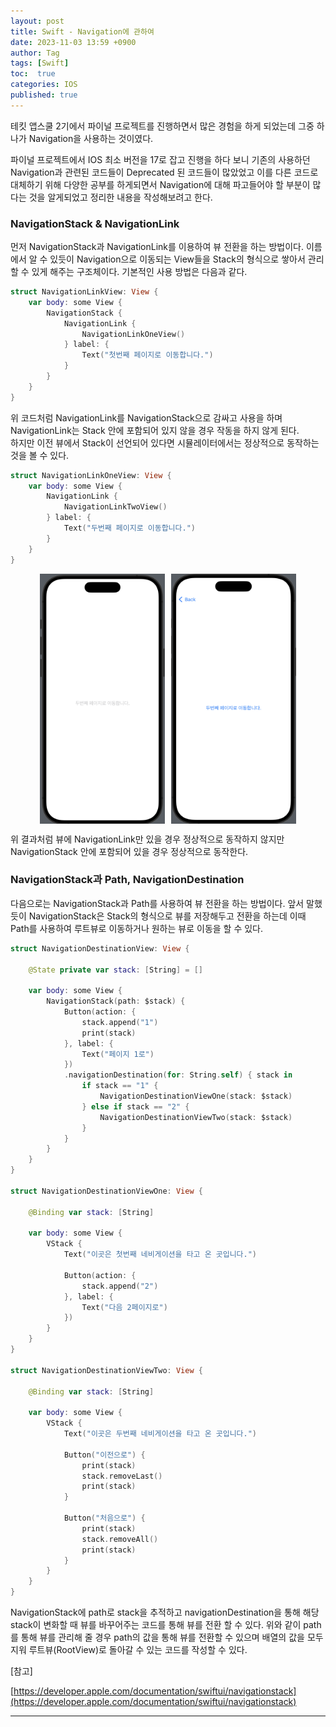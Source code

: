 ```yaml
---
layout: post
title: Swift - Navigation에 관하여
date: 2023-11-03 13:59 +0900
author: Tag
tags: [Swift]
toc:  true
categories: IOS
published: true
---
```

테킷 앱스쿨 2기에서 파이널 프로젝트를 진행하면서 많은 경험을 하게 되었는데 그중 하나가 Navigation을 사용하는 것이였다.

파이널 프로젝트에서 IOS 최소 버전을 17로 잡고 진행을 하다 보니 기존의 사용하던 Navigation과 관련된 코드들이 Deprecated 된 코드들이 많았었고 이를 다른 코드로 대체하기 위해 다양한 공부를 하게되면서 Navigation에 대해 파고들어야 할 부분이 많다는 것을 알게되었고 정리한 내용을 작성해보려고 한다.

### NavigationStack & NavigationLink

먼저 NavigationStack과 NavigationLink를 이용하여 뷰 전환을 하는 방법이다. 이름에서 알 수 있듯이 Navigation으로 이동되는 View들을 Stack의 형식으로 쌓아서 관리할 수 있게 해주는 구조체이다. 기본적인 사용 방법은 다음과 같다.

```swift
struct NavigationLinkView: View {    
    var body: some View {
        NavigationStack {
            NavigationLink {
                NavigationLinkOneView()
            } label: {
                Text("첫번째 페이지로 이동합니다.")
            }
        }
    }
}
```

위 코드처럼 NavigationLink를 NavigationStack으로 감싸고 사용을 하며 NavigationLink는 Stack 안에 포함되어 있지 않을 경우 작동을 하지 않게 된다. <br>
하지만 이전 뷰에서 Stack이 선언되어 있다면 시뮬레이터에서는 정상적으로 동작하는 것을 볼 수 있다.

```swift
struct NavigationLinkOneView: View {
    var body: some View {
        NavigationLink {
            NavigationLinkTwoView()
        } label: {
            Text("두번째 페이지로 이동합니다.")
        }
    }
}
```

<div style="display: flex; justify-content: center; align-items: center;">
  <img src="/assets/PostImage/NavigationLinkImage1.jpg" width="200" height="400" style="margin-right: 10px;">
  <img src="/assets/PostImage/NavigationLinkImage2.jpg" width="200" height="400">
</div>

위 결과처럼 뷰에 NavigationLink만 있을 경우 정상적으로 동작하지 않지만 NavigationStack 안에 포함되어 있을 경우 정상적으로 동작한다.

### NavigationStack과 Path, NavigationDestination

다음으로는 NavigationStack과 Path를 사용하여 뷰 전환을 하는 방법이다. 앞서 말했듯이 NavigationStack은 Stack의 형식으로 뷰를 저장해두고 전환을 하는데 이때 Path를 사용하여 루트뷰로 이동하거나 원하는 뷰로 이동을 할 수 있다.

```swift
struct NavigationDestinationView: View {
    
    @State private var stack: [String] = []
    
    var body: some View {
        NavigationStack(path: $stack) {
            Button(action: {
                stack.append("1")
                print(stack)
            }, label: {
                Text("페이지 1로")
            })
            .navigationDestination(for: String.self) { stack in
                if stack == "1" {
                    NavigationDestinationViewOne(stack: $stack)
                } else if stack == "2" {
                    NavigationDestinationViewTwo(stack: $stack)
                }
            }
        }
    }
}

struct NavigationDestinationViewOne: View {
    
    @Binding var stack: [String]
        
    var body: some View {
        VStack {
            Text("이곳은 첫번째 네비게이션을 타고 온 곳입니다.")
            
            Button(action: {
                stack.append("2")
            }, label: {
                Text("다음 2페이지로")
            })
        }
    }
}

struct NavigationDestinationViewTwo: View {
    
    @Binding var stack: [String]
    
    var body: some View {
        VStack {
            Text("이곳은 두번째 네비게이션을 타고 온 곳입니다.")
            
            Button("이전으로") {
                print(stack)
                stack.removeLast()
                print(stack)
            }
            
            Button("처음으로") {
                print(stack)
                stack.removeAll()
                print(stack)
            }
        }
    }
}
```
NavigationStack에 path로 stack을 추적하고 navigationDestination을 통해 해당 stack이 변화할 때 뷰를 바꾸어주는 코드를 통해 뷰를 전환 할 수 있다. 위와 같이 path를 통해 뷰를 관리해 줄 경우 path의 값을 통해 뷰를 전환할 수 있으며 배열의 값을 모두 지워 루트뷰(RootView)로 돌아갈 수 있는 코드를 작성할 수 있다.

[참고]

[https://developer.apple.com/documentation/swiftui/navigationstack](https://developer.apple.com/documentation/swiftui/navigationstack)

-----

